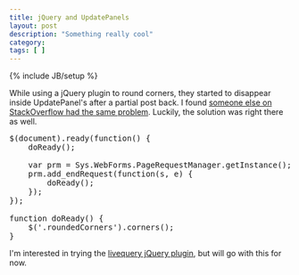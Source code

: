 ```yaml
---
title: jQuery and UpdatePanels
layout: post
description: "Something really cool"
category:
tags: [ ] 
---
```

{% include JB/setup %}



While using a jQuery plugin to round corners, they started to disappear inside UpdatePanel's after a partial post back. I found <a href="http://stackoverflow.com/questions/256195/jquery-documentready-and-updatepanels">someone else on StackOverflow had the same problem</a>. Luckily, the solution was right there as well.

<pre name="code" language="javascript">
$(document).ready(function() {
    doReady();

    var prm = Sys.WebForms.PageRequestManager.getInstance();
    prm.add_endRequest(function(s, e) {
        doReady();
    });
});

function doReady() {
    $('.roundedCorners').corners();
}
</pre>

I'm interested in trying the <a href="http://docs.jquery.com/Plugins/livequery">livequery jQuery plugin</a>, but will go with this for now.
